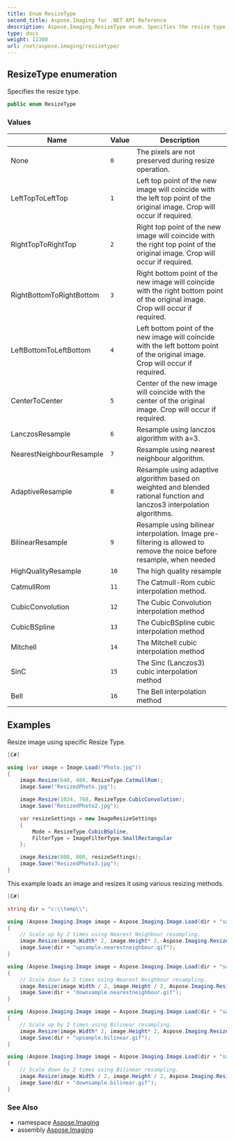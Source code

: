 ```yaml
---
title: Enum ResizeType
second_title: Aspose.Imaging for .NET API Reference
description: Aspose.Imaging.ResizeType enum. Specifies the resize type
type: docs
weight: 11300
url: /net/aspose.imaging/resizetype/
---
```

## ResizeType enumeration

Specifies the resize type.

```csharp
public enum ResizeType
```

### Values

| Name | Value | Description |
| --- | --- | --- |
| None | `0` | The pixels are not preserved during resize operation. |
| LeftTopToLeftTop | `1` | Left top point of the new image will coincide with the left top point of the original image. Crop will occur if required. |
| RightTopToRightTop | `2` | Right top point of the new image will coincide with the right top point of the original image. Crop will occur if required. |
| RightBottomToRightBottom | `3` | Right bottom point of the new image will coincide with the right bottom point of the original image. Crop will occur if required. |
| LeftBottomToLeftBottom | `4` | Left bottom point of the new image will coincide with the left bottom point of the original image. Crop will occur if required. |
| CenterToCenter | `5` | Center of the new image will coincide with the center of the original image. Crop will occur if required. |
| LanczosResample | `6` | Resample using lanczos algorithm with a=3. |
| NearestNeighbourResample | `7` | Resample using nearest neighbour algorithm. |
| AdaptiveResample | `8` | Resample using adaptive algorithm based on weighted and blended rational function and lanczos3 interpolation algorithms. |
| BilinearResample | `9` | Resample using bilinear interpolation. Image pre-filtering is allowed to remove the noice before resample, when needed |
| HighQualityResample | `10` | The high quality resample |
| CatmullRom | `11` | The Catmull-Rom cubic interpolation method. |
| CubicConvolution | `12` | The Cubic Convolution interpolation method |
| CubicBSpline | `13` | The CubicBSpline cubic interpolation method |
| Mitchell | `14` | The Mitchell cubic interpolation method |
| SinC | `15` | The Sinc (Lanczos3) cubic interpolation method |
| Bell | `16` | The Bell interpolation method |

## Examples

Resize image using specific Resize Type.

```csharp
[C#]

using (var image = Image.Load("Photo.jpg"))
{
    image.Resize(640, 480, ResizeType.CatmullRom);
    image.Save("ResizedPhoto.jpg");

    image.Resize(1024, 768, ResizeType.CubicConvolution);
    image.Save("ResizedPhoto2.jpg");

    var resizeSettings = new ImageResizeSettings
    {
        Mode = ResizeType.CubicBSpline,
        FilterType = ImageFilterType.SmallRectangular
    };

    image.Resize(800, 800, resizeSettings);
    image.Save("ResizedPhoto3.jpg");
}
```

This example loads an image and resizes it using various resizing methods.

```csharp
[C#]

string dir = "c:\\temp\\";

using (Aspose.Imaging.Image image = Aspose.Imaging.Image.Load(dir + "sample.gif"))
{
    // Scale up by 2 times using Nearest Neighbour resampling.
    image.Resize(image.Width* 2, image.Height* 2, Aspose.Imaging.ResizeType.NearestNeighbourResample);
    image.Save(dir + "upsample.nearestneighbour.gif");
}

using (Aspose.Imaging.Image image = Aspose.Imaging.Image.Load(dir + "sample.gif"))
{
    // Scale down by 2 times using Nearest Neighbour resampling.
    image.Resize(image.Width / 2, image.Height / 2, Aspose.Imaging.ResizeType.NearestNeighbourResample);
    image.Save(dir + "downsample.nearestneighbour.gif");
}

using (Aspose.Imaging.Image image = Aspose.Imaging.Image.Load(dir + "sample.gif"))
{
    // Scale up by 2 times using Bilinear resampling.
    image.Resize(image.Width* 2, image.Height* 2, Aspose.Imaging.ResizeType.BilinearResample);
    image.Save(dir + "upsample.bilinear.gif");
}

using (Aspose.Imaging.Image image = Aspose.Imaging.Image.Load(dir + "sample.gif"))
{
    // Scale down by 2 times using Bilinear resampling.
    image.Resize(image.Width / 2, image.Height / 2, Aspose.Imaging.ResizeType.BilinearResample);
    image.Save(dir + "downsample.bilinear.gif");
}
```

### See Also

* namespace [Aspose.Imaging](../../aspose.imaging/)
* assembly [Aspose.Imaging](../../)


